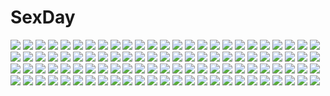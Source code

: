 # SexDay
![](https://konachan.com/jpeg/ef712c32dee9ed74ef653b7bd26e0547/Konachan.com%20-%20131835%20game_cg%20ichinose_yua%20makita_maki%20night%20shinigami_no_testament%20sky%20sword%20weapon.jpg)
![](https://konachan.com/image/165a4ac2f533055688e73a941545dae9/Konachan.com%20-%20104153%20bunnygirl%20dress%20hat%20jeanex%20miko%20night%20original%20pantyhose%20ponytail%20red_eyes%20red_hair%20ribbons%20rumia%20skirt%20stars%20touhou%20twintails%20wings%20wink%20witch.jpg)
![](https://konachan.com/image/8f0face75bcaa653a1cb6ff9227e96fd/Konachan.com%20-%20157551%20aqua_eyes%20bath%20bathtub%20blood%20fate_extra%20fate_stay_night%20fate_%28series%29%20hinomoto_madoka%20horns%20nipples%20nude%20pointed_ears%20red_hair.jpg)
![](https://konachan.com/image/cd7a8bb70a326d58b2bbb6425384837c/Konachan.com%20-%20172668%20animal%20blonde_hair%20building%20clouds%20frog%20hat%20landscape%20moriya_suwako%20rain%20rainbow%20scenic%20short_hair%20signed%20skirt%20sky%20thighhighs%20torii%20touhou%20water.jpg)
![](https://konachan.com/image/bf562acfa1a5127966e47d54143df0e4/Konachan.com%20-%2081943%20alice_human_sacrifice_%28vocaloid%29%20blonde_hair%20blue_eyes%20flowers%20hug%20kagamine_len%20kagamine_rin%20male%20satsu%20sword%20vocaloid%20weapon%20yellow_eyes.jpg)
![](https://konachan.com/image/d13e2706ac0118bd07ac0fa64a02b5e9/Konachan.com%20-%20275183%20blonde_hair%20bodysuit%20boots%20breasts%20cape%20cleavage%20garter_belt%20gloves%20green_eyes%20headdress%20petals%20short_hair%20skintight%20spear%20thighhighs%20untsue%20weapon.jpg)
![](https://konachan.com/jpeg/df33c7ca954fc20c0cbeb9e57099c6a0/Konachan.com%20-%20291370%20aliasing%20hat%20hayami_rokushichi%20idolmaster%20idolmaster_cinderella_girls%20koshimizu_sachiko%20ninomiya_asuka%20short_hair%20wink%20yumemi_riamu.jpg)
![](https://konachan.com/image/729a0fd087184b866ba86f8eba55c960/Konachan.com%20-%20119298%20barefoot%20bike_shorts%20blush%20flat_chest%20food%20joy_%28joy-max%29%20original%20pocky%20shorts%20twintails%20underwear.jpg)
![](https://konachan.com/image/05b44f5ade2b946faa4fe72a3ea3ae22/Konachan.com%20-%207148%20gagraphic%20gashin%20logo%20pointed_ears%20watermark.jpg)
![](https://konachan.com/image/76b9166c3ba82d8a12cd600d0d079bdc/Konachan.com%20-%20130561%20bow%20choker%20cure_sunny%20dress%20fire%20gloves%20hino_akane%20precure%20skirt%20smile_precure%21%20tiara%20ume_%28plumblossom%29%20wink.jpg)
![](https://konachan.com/image/1555080341599a839a5e7af73f05398f/Konachan.com%20-%20186685%20anthropomorphism%20ass%20bike_shorts%20blue_eyes%20blush%20breasts%20cameltoe%20crying%20ebi_193%20kantai_collection%20nipples%20purple_hair%20shorts%20skintight%20tears%20topless.jpg)
![](https://konachan.com/image/5666a19c9fa28c8d1a7204ce6682ab09/Konachan.com%20-%2090783%20japanese_clothes%20kagamine_len%20kagamine_rin%20male%20torii%20vocaloid.jpg)
![](https://konachan.com/image/b9f05ffe4be40cf574d8b3bdd0217eee/Konachan.com%20-%2060317%202girls%20black_hair%20blue_eyes%20chain%20dress%20green_eyes%20gun%20horns%20huke%20kuroi_mato%20long_hair%20scythe%20shorts%20skull%20sword%20takanashi_yomi%20weapon.jpg)
![](https://konachan.com/image/771d1faa64e5c326e0f1a28115763b8c/Konachan.com%20-%20158250%20clouds%20gom_jabbar%20nobody%20original%20scenic%20sky.jpg)
![](https://konachan.com/jpeg/80bef67e2fff0e550f9475363beb7736/Konachan.com%20-%20217515%20aqua_hair%20ass%20blue_eyes%20boots%20cape%20gloves%20miki_sayaka%20minakami_%28flyingman555%29%20panties%20short_hair%20skirt%20thighhighs%20underwear%20upskirt.jpg)
![](https://konachan.com/image/347c20621e1d6f59ee74675686493663/Konachan.com%20-%2012319%20chinese_clothes%20chinese_dress%20hyung-tae_kim%20sword%20war_of_genesis%20war_of_genesis_3%20weapon.jpg)
![](https://konachan.com/image/a2c3885591337b03feeadf0b1d20c325/Konachan.com%20-%2033490%20comic_party%20haga_reiko.jpg)
![](https://konachan.com/jpeg/87246e43979c75fae2d7ebac31b33772/Konachan.com%20-%2043260%20blue_eyes%20gakuen_utopia_manabi_straight%20odori_momoha%20transparent.jpg)
![](https://konachan.com/image/61912157bd6ba3b4a9f52f31a9e6eb35/Konachan.com%20-%20165719%20breasts%20caffein%20cleavage%20dress%20gray_hair%20red_eyes%20tears%20vocaloid%20yowane_haku.jpg)
![](https://konachan.com/jpeg/7912383d2a9ec1685f71095ef152e4c7/Konachan.com%20-%20130732%20censored%20fellatio%20game_cg%20gray_hair%20long_hair%20makita_maki%20no_bra%20nopan%20penis%20shinigami_no_testament%20vivi_alhazerd.jpg)
![](https://konachan.com/jpeg/4d84ee117bc5dc666a6924ece4934894/Konachan.com%20-%2060143%20black%20blonde_hair%20gun%20kagamine_rin%20porurin%20short_hair%20vocaloid%20weapon.jpg)
![](https://konachan.com/image/4c97cf4907c8739984699dd756d735d3/Konachan.com%20-%20127757%20animal%20bird%20blue_eyes%20blush%20cat%20crying%20fish%20hat%20megurine_luka%20nim%20pink_hair%20toeto%20vocaloid.jpg)
![](https://konachan.com/image/393ea12332f7f6deab0f4edd594148ef/Konachan.com%20-%20292337%20blush%20breasts%20brown_hair%20green_eyes%20logo%20long_hair%20moonshiner%20nipples%20no_bra%20open_shirt%20original%20rokko%20school_uniform%20skirt%20teddy_bear%20twintails.jpg)
![](https://konachan.com/jpeg/e83b47ee832300b830ad7badd4f07101/Konachan.com%20-%2019798%20eclair%20kiddy_grade.jpg)
![](https://konachan.com/image/151461ad13e9c24b9dfe126431451c42/Konachan.com%20-%20267765%20animal_ears%20anthropomorphism%20azur_lane%20breasts%20brown_hair%20cameltoe%20damao_yu%20foxgirl%20long_hair%20navel%20nipples%20panties%20topless%20underwear%20yellow_eyes.jpg)
![](https://konachan.com/image/fa60afa368947ff2eb67db793e3cdb50/Konachan.com%20-%20185491%20brown_eyes%20brown_hair%20building%20city%20hat%20long_hair%20miemia%20original%20ruins%20scarf.jpg)
![](https://konachan.com/image/216565ae11688c6e00f17da6c3ab04e8/Konachan.com%20-%2027066%20clalaclan_philias%20shining_tears%20shining_wind%20taka_tony.jpg)
![](https://konachan.com/jpeg/ae84a535cb6fa50a6c75509d7c242b75/Konachan.com%20-%20250981%20animal%20annin_doufu%20bird%20boat%20brown_eyes%20brown_hair%20building%20city%20clouds%20dog%20idolmaster%20mizuki_seira%20short_hair%20shorts%20sky%20wink.jpg)
![](https://konachan.com/jpeg/5657eeed3a7fe865edeacdfb5ad78d1a/Konachan.com%20-%2045634%20blue_eyes%20bow%20breast_grab%20breasts%20censored%20cum%20daikuuji_ayu%20dildo%20initial-g%20nipples%20open_shirt%20penis%20sex%20socks%20tears%20vibrator%20waitress%20wink.jpg)
![](https://konachan.com/jpeg/f90f47ad26be1c3db1d312fa91ebe997/Konachan.com%20-%20112392%20clochette%20game_cg%20green_eyes%20hayase_manami%20kamikaze_explorer%20oshiki_hitoshi%20pink_hair%20school_uniform%20tears.jpg)
![](https://konachan.com/image/8c67d9ecace00a7907f357212c446ef5/Konachan.com%20-%2025954%20iwakura_lain%20serial_experiments_lain.jpg)
![](https://konachan.com/image/df9ba3fb14ffa74ebd17bd4e811d4cca/Konachan.com%20-%2084827%20akiyama_mio%20black_hair%20blue_eyes%20brown_eyes%20brown_hair%20dress%20hirasawa_yui%20horiguchi_yukiko%20k-on%21%20long_hair%20nakano_azusa%20red_eyes%20short_hair%20twintails.jpg)
![](https://konachan.com/image/37ffd9d1a76cf61e867851863e0323e5/Konachan.com%20-%20272941%20animal%20aqua_eyes%20bird%20blush%20braids%20douyu_zhuan_qing%20flowers%20instrument%20long_hair%20original%20ponytail%20violin.jpg)
![](https://konachan.com/image/2447f624ba170adb89db9fef9df71538/Konachan.com%20-%2084878%20animal%20breasts%20brown_eyes%20brown_hair%20cleavage%20clouds%20original%20short_hair%20sky%20tougetsu_gou%20umbrella.jpg)
![](https://konachan.com/image/e13ffc08ff0b79c512b9e12a5ab73701/Konachan.com%20-%20282293%20halo%20kogecha_%28coge_ch%29%20original%20wings.jpg)
![](https://konachan.com/image/3592779492346875a62b4e82440d9848/Konachan.com%20-%20138385%20a_channel%20nishi_yuuko%20tennoji_nagisa.jpg)
![](https://konachan.com/jpeg/44ef24e1b2bb8a1b5894855a8c9f8e98/Konachan.com%20-%20241107%202girls%20blue_eyes%20blush%20breasts%20brown_eyes%20cleavage%20darry%20gloves%20kazenokaze%20long_hair%20navel%20pink_hair%20red_hair%20shorts%20thighhighs%20twintails%20yoko_littner.jpg)
![](https://konachan.com/image/840279e96e8aa02cb9d3a58bd196fd3e/Konachan.com%20-%20161614%20drink%20headphones%20kagamine_rin%20kuroi_%28liar-player%29%20scarf%20vocaloid%20yellow.jpg)
![](https://konachan.com/jpeg/6cbc153d9d5bc408d8103109f63ed4c4/Konachan.com%20-%20305568%20azur_lane%20blush%20close%20flowers%20japanese_clothes%20kimono%20loli%20long_hair%20purple_eyes%20purple_hair%20sarashi%20underwear%20wristwear%20xiao_yao_xiong.jpg)
![](https://konachan.com/image/d645e6d86f62b22257f6d139c6b70d2d/Konachan.com%20-%2012248%20animal_ears%20animated%20chibi%20foxgirl%20japanese_clothes%20miko%20tenko_kuugen%20wagaya_no_oinari-sama.gif)
![](https://konachan.com/image/ca8b924ac3bc2f9a7ac6227ef15d51b6/Konachan.com%20-%20110725%20mahou_shoujo_madoka_magica%20miki_sayaka%20sakura_kyouko.jpg)
![](https://konachan.com/jpeg/fe03d7ca2f56e1946eeff92e14d1ab71/Konachan.com%20-%20257142%202girls%20animal%20barefoot%20bell%20breasts%20cleavage%20demon%20dog%20food%20foxgirl%20fruit%20gray_hair%20horns%20kimono%20loli%20long_hair%20original%20tail%20thighhighs%20waifu2x%20wink.jpg)
![](https://konachan.com/image/992a5db00dd7452048e3acc9b221fdcd/Konachan.com%20-%2046578%20animal_ears%20bunny_ears%20bunnygirl%20kazakura%20reisen_udongein_inaba%20touhou.jpg)
![](https://konachan.com/image/ae001e3459fcfd42636977e5602b63ae/Konachan.com%20-%2049336%20akiyama_mio%20k-on%21.jpg)
![](https://konachan.com/jpeg/d111313d05e2d213c19a3c60e50afcec/Konachan.com%20-%20242638%20aqua_eyes%20barefoot%20bed%20eromanga-sensei%20gray_hair%20headphones%20hoodie%20izumi_sagiri%20loli%20long_hair%20makadamixa%20signed.jpg)
![](https://konachan.com/image/ac33b572088a97196fb7e2494928d149/Konachan.com%20-%2019268%20fukuzawa_yumi%20maria-sama_ga_miteru%20ogasawara_sachiko%20umbrella.jpg)
![](https://konachan.com/image/b038603b64c91459d667ed5fb1c43eae/Konachan.com%20-%20191892%20crossover%20super_smash_bros..jpg)
![](https://konachan.com/jpeg/0c71e531652b82a96456b21677f2cfec/Konachan.com%20-%20264102%20black_hair%20blue%20bow%20long_hair%20purple_eyes%20retorillo%20school_uniform%20signed.jpg)
![](https://konachan.com/jpeg/820915e73563e356d1b985aab11c2dee/Konachan.com%20-%20232573%202girls%20anou_touko%20blonde_hair%20blush%20breast_hold%20brown_eyes%20caramel_box%20game_cg%20kamio_ami%20long_hair%20norita%20purple_eyes%20red_hair%20short_hair%20tie.jpg)
![](https://konachan.com/image/0476ffa4b365683939613e4aaaa9c7e1/Konachan.com%20-%2021023%20dogs%3A_bullets_%26_carnage%20fuyumine_naoto%20katana%20miwa_shirow%20sky%20sword%20weapon.jpg)
![](https://konachan.com/jpeg/5090b5cc4cb1003b465c09178567b4b8/Konachan.com%20-%20248408%20bikini%20blush%20breasts%20brown_eyes%20brown_hair%20censored%20hat%20headphones%20long_hair%20male%20nipples%20orange_eyes%20penis%20pussy%20pussy_juice%20sex%20swimsuit%20tattoo.jpg)
![](https://konachan.com/jpeg/aa3372ca7c5a798839023ec9b30c310d/Konachan.com%20-%20228488%20animal_ears%20bikini%20black_hair%20blue_eyes%20brown_hair%20catgirl%20headphones%20long_hair%20short_hair%20swimsuit%20third-party_edit%20warmhouse.jpg)
![](https://konachan.com/image/cc4d1b19eaa2a6c2ea2f32086c5483c0/Konachan.com%20-%20268812%20animal_ears%20anthropomorphism%20azur_lane%20black_hair%20blush%20brown_eyes%20foxgirl%20gloves%20long_hair%20military%20paper%20skirt%20tail%20thighhighs%20uniform.jpg)
![](https://konachan.com/jpeg/5e1efa209be062a46303a61f6b17599c/Konachan.com%20-%20205289%20bed%20bellabow%20blonde_hair%20book%20hat%20kirisame_marisa%20long_hair%20pajamas%20sleeping%20touhou%20witch_hat.jpg)
![](https://konachan.com/image/8f107b329a022389f31984c0d1494f6d/Konachan.com%20-%20160453%20blush%20brown_hair%20kneehighs%20matsumoto_rise%20purple_eyes%20school_uniform%20yuru_yuri.jpg)
![](https://konachan.com/image/354bd059c5c955af245eb0a4ca36774f/Konachan.com%20-%20128890%20apron%20ass%20flat_chest%20food%20game_cg%20green_eyes%20knife%20long_hair%20no_bra%20nopan%20pussy%20skyfish%20tagme%20thighhighs%20twintails%20uncensored%20weapon%20white_hair.jpg)
![](https://konachan.com/image/00f613ab6801ea2738d079a373deccdc/Konachan.com%20-%20111547%20ebyo%20harry_potter%20james_potter%20lily_evans%20peter_pettigrew%20regulus_black%20remus_john_lupin%20severus_snape%20sirius_black.jpg)
![](https://konachan.com/jpeg/a69fa79254a7e6b2edbe6a418cb20532/Konachan.com%20-%20147496%20anata_no_koto_o_suki_to_iwasete%20brown_hair%20game_cg%20konoha_nao%20praline%20skirt%20tagme_%28artist%29%20wet.jpg)
![](https://konachan.com/image/37fc1aaa1340b8bde60ca92f564e8ba6/Konachan.com%20-%2041146%20ayanami_rei%20kobayashi_yuji%20neon_genesis_evangelion%20nipples%20panties%20topless%20underwear.jpg)
![](https://konachan.com/image/e4cd2fb63ac713892b72755aaf7726cf/Konachan.com%20-%20111679%20breasts%20brown_hair%20fukudahda%20nipples%20soushisouai_note%20sunglasses%20swimsuit%20topless%20wink.jpg)
![](https://konachan.com/image/104044385bfe53785688c56645201a35/Konachan.com%20-%2037721%20happy_lesson%20onsen%20towel.jpg)
![](https://konachan.com/jpeg/a363c749f1460125d54c732d056de213/Konachan.com%20-%20178338%202girls%20black_hair%20blush%20fang%20love_live%21_school_idol_project%20nishikino_maki%20red_hair%20sakuyunomi%20short_hair%20shoujo_ai%20yazawa_nico.jpg)
![](https://konachan.com/jpeg/41bf96d5637d669aea7698d209180e2f/Konachan.com%20-%20149691%20armor%20black%20daimyo_hermitaur%20monster_hunter%20sword%20weapon.jpg)
![](https://konachan.com/jpeg/ff225868533feafc42d81d08219a3739/Konachan.com%20-%2092873%202girls%20animal_ears%20ass%20blonde_hair%20bunny_ears%20bunnygirl%20green_eyes%20hoshii_miki%20idolmaster%20pantyhose%20purple_eyes%20purple_hair%20red_eyes%20shijou_takane.jpg)
![](https://konachan.com/image/9ab8ab9e9a6c46e966dc1e2d6fdb65ad/Konachan.com%20-%2061461%20d.gray-man%20lenalee_lee%20vector.jpg)
![](https://konachan.com/image/0f0b7a5c6aecac62fee80382bc1b29d6/Konachan.com%20-%2061534%20blush%20flyable_heart%20game_cg%20itou_noiji%20sumeragi_amane.jpg)
![](https://konachan.com/image/6e7850c807dca1204f7167ebd2c98d86/Konachan.com%20-%20193615%20blonde_hair%20blush%20christmas%20garter_belt%20green_eyes%20long_hair%20mizusawa_mimori%20original%20skirt%20stockings%20thighhighs.jpg)
![](https://konachan.com/image/5d94e5bc2b3c6ae127b67432a476708f/Konachan.com%20-%20245079%20blonde_hair%20bow%20goth-loli%20hc%20headdress%20lolita_fashion%20long_hair%20petals%20purple_eyes%20ribbons%20signed%20sound_horizon%20violette.jpg)
![](https://konachan.com/jpeg/4e032e677d217ad9db20fc2ad6c6198a/Konachan.com%20-%20264461%20aliasing%20animal_ears%20ass%20bed%20inubashiri_momiji%20panties%20shishi_juuroku%20short_hair%20tail%20touhou%20underwear%20white_hair%20wolfgirl.jpg)
![](https://konachan.com/image/66c0f6d1eeb8ebb4f0d391fdedddb2b5/Konachan.com%20-%20300711%20breasts%20brown_hair%20cum%20nipples%20original%20purple_eyes%20real_xxiii%20sex%20shirt_lift%20shorts%20wet%20wristwear.jpg)
![](https://konachan.com/jpeg/711cce5387ff0fed5de9ac1f1bd4a651/Konachan.com%20-%20302797%20animal_ears%20breasts%20hoodie%20mousegirl%20nipples%20nude%20original%20pussy%20red_eyes%20short_hair%20slugbox%20tail%20uncensored%20white%20white_hair.jpg)
![](https://konachan.com/jpeg/a90cf70e778571597f7b9eebb59c509b/Konachan.com%20-%20180526%20alcot%20black_hair%20clover_day%27s%20game_cg%20glasses%20long_hair%20nimura_yuushi%20pantyhose%20red_eyes%20takakura_anri%20tie%20twintails.jpg)
![](https://konachan.com/image/bc671b73cb4662995f4c29d98fbcae60/Konachan.com%20-%2014209%20tokyo_godfathers.jpg)
![](https://konachan.com/jpeg/072a447be1876d922071f9bda5c908d6/Konachan.com%20-%2065752%20beat_blades_haruka%20takamori_haruka.jpg)
![](https://konachan.com/image/17293b12add5df4cdb60804a9ad0217d/Konachan.com%20-%20301158%20ass%20black_hair%20blush%20breasts%20nipples%20ogino_%28oginogino%29%20original%20panties%20pantyhose%20pussy_juice%20shirt_lift%20short_hair%20spread_legs%20underwear%20yellow_eyes.jpg)
![](https://konachan.com/jpeg/d67cbd11617688685148b6313569decf/Konachan.com%20-%20285510%20braids%20chinese_clothes%20dress%20fire%20hat%20iiiroha%20logo%20long_hair%20mechagirl%20ofuda%20orange_eyes%20panties%20tie%20twintails%20underwear%20white_hair.jpg)
![](https://konachan.com/jpeg/c77faae0a1dfb21be21abf4d5df228a3/Konachan.com%20-%2044228%202girls%20black_hair%20blue_eyes%20brown_hair%20food%20ice_cream%20long_hair%20navel%20nude%20popsicle%20purple_eyes%20towel%20wet%20wink.jpg)
![](https://konachan.com/image/c702ee7b88d7742b06c095234ec834c3/Konachan.com%20-%20198946%20bra%20cameltoe%20fairy%20green_eyes%20hunie_pop%20kyu_sugardust%20navel%20ninamo%20nipples%20pink_hair%20pussy_juice%20spread_legs%20topless%20twintails%20underwear%20wings.jpg)
![](https://konachan.com/image/bd7b8e6d23cf044e2c307156707fdd66/Konachan.com%20-%20252372%20animal%20blush%20book%20bow%20brown_eyes%20brown_hair%20japanese_clothes%20miko%20original%20pokachu%20rain%20short_hair%20water.jpg)
![](https://konachan.com/jpeg/4f573a203ba0f00564f3f64a8c9323fb/Konachan.com%20-%20117639%20japanese_clothes%20katana%20mizki%20sword%20tyouya%20vocaloid%20weapon.jpg)
![](https://konachan.com/jpeg/2479d157399ff6399e37c8a66999850b/Konachan.com%20-%2094583%20hat%20kirisato_itsuki%20long_hair%20mage%20patchouli_knowledge%20purple_hair%20red_eyes%20touhou.jpg)
![](https://konachan.com/image/efb66c0a7e2fd90d8846e1d7a129bb81/Konachan.com%20-%2056783%20bass%20blue_eyes%20boots%20headphones%20instrument%20long_hair%20megurine_luka%20pink_hair%20porurin%20skirt%20stars%20thighhighs%20vocaloid.jpg)
![](https://konachan.com/image/993e781bb00cb9bef8d86e8fb64a3e03/Konachan.com%20-%20234210%202girls%20aliasing%20blonde_hair%20dress%20flowers%20forest%20furapechi%20hat%20hug%20long_hair%20pink_eyes%20pink_hair%20ribbons%20short_hair%20socks%20touhou%20tree%20wink.jpg)
![](https://konachan.com/image/14887a4199afc3f7a9a04b45d4e91c57/Konachan.com%20-%20172938%20blonde_hair%20blue_eyes%20gun%20jak%20original%20short_hair%20weapon.jpg)
![](https://konachan.com/jpeg/ff32db4c1a3b7b04191337b98215f04e/Konachan.com%20-%20106928%20black_hair%20breast_hold%20breasts%20cropped%20kanekiyo_miwa%20long_hair%20natsu_no_ame%20nipples%20nude%20red_eyes%20segawa_rikako%20wet.jpg)
![](https://konachan.com/image/2e50ef664ca3f3c33774b22e214dba5c/Konachan.com%20-%20112063%20atelier_totori%20kishida_mel%20totooria_helmold.jpg)
![](https://konachan.com/jpeg/239b5e30002875839afcdd2935a176a2/Konachan.com%20-%2013710%20blonde_hair%20green_eyes%20happiness%20hat%20hiiragi_anri%20kamisaka_haruhi%20ko%7Echa%20kohinata_sumomo%20school_uniform%20takamine_koyuki%20thighhighs.jpg)
![](https://konachan.com/image/b8e4b5cf9353915ff9d18a65b5a86149/Konachan.com%20-%2076303%20akiyama_mio%20hajime%20hirasawa_yui%20k-on%21%20manabe_nodoka%20school_uniform%20tainaka_ritsu.jpg)
![](https://konachan.com/jpeg/4ac0c48ff478a50454cc04b8b56038a2/Konachan.com%20-%20110198%20animal_ears%20blush%20chibi%20foxgirl%20kisumi%20long_hair%20murzac%20nude%20original%20red_eyes%20tail%20vector%20white%20white_hair.jpg)
![](https://konachan.com/image/018b562823d34ad8bcfbadd26bd359c4/Konachan.com%20-%20188909%20allenes%20long_hair%20petals%20school_uniform%20signed.jpg)
![](https://konachan.com/image/62bf10295bdec5d9732ed5476192fe7b/Konachan.com%20-%2021478%20black_hair%20brown_eyes%20dress%20hakurei_reimu%20horns%20ibuki_suika%20japanese_clothes%20jpeg_artifacts%20long_hair%20miko%20orange_hair%20ribbons%20short_hair%20touhou.jpg)
![](https://konachan.com/jpeg/b57af6cb279d1a8c46942b0e89b69c66/Konachan.com%20-%20172566%20apron%20breasts%20brown_eyes%20brown_hair%20cleavage%20hiiro_%28kikokico%29%20long_hair%20maid%20pokelabo%20ribbons%20sangoku_infinity%20watermark%20white.jpg)
![](https://konachan.com/jpeg/90ee5db184221bd704b1224f0aeddcd3/Konachan.com%20-%20149244%20barefoot%20bikini%20blue_hair%20breasts%20censored%20drink%20game_cg%20lactation%20long_hair%20microphone%20nipples%20purple_eyes%20pussy%20pussy_juice%20squeez%20swimsuit%20yuibi.jpg)
![](https://konachan.com/image/5f7d637780a9eb57c4e5f754ed591666/Konachan.com%20-%2030568%20tagme.jpg)
![](https://konachan.com/jpeg/7b0b2fae0c9cc5c5d9f8e64bc3eb9bd0/Konachan.com%20-%20163041%20blush%20bow%20game_cg%20gimai_dakara_dekiru_koto_imouto_janai_to_dame_na_koto%20long_hair%20pantyhose%20school_uniform%20skirt%20skirt_lift%20takatou_iori%20tita_j.jpg)
![](https://konachan.com/image/2a0b51a1a526802c6959dc464a1b5f9f/Konachan.com%20-%2016220%20blood%20blue_eyes%20blush%20boots%20bow%20brown_hair%20dress%20hat%20moon%20orange_hair%20purple_eyes%20ryuuguu_rena%20short_hair%20sky%20stars%20sword%20thighhighs%20weapon.jpg)
![](https://konachan.com/image/bde2f44f1178721ab8cbd7671e9d67ff/Konachan.com%20-%20285173%20animal_ears%20anus%20aqua_eyes%20arknights%20ass%20brown_hair%20bunny_ears%20censored%20long_hair%20pantyhose%20penis%20pussy%20pussy_juice%20sex%20shirt%20skirt%20skirt_lift%20yubo.jpg)
![](https://konachan.com/image/0ca21196aa75acc95ef1091a3225575d/Konachan.com%20-%20204168%20aircraft%20building%20city%20landscape%20nhz123%20original%20scenic.jpg)
![](https://konachan.com/image/c50b7311ac8f51dd93f1b8da84c2b18c/Konachan.com%20-%20278055%20bed%20blue_hair%20blush%20breasts%20cameltoe%20dress%20gloves%20headband%20jpeg_artifacts%20panties%20sirills%20thighhighs%20underwear%20yellow_eyes%20zettai_ryouiki.jpg)
![](https://konachan.com/image/0880ab374c5bcdd1cc8ff57d3b363a18/Konachan.com%20-%20200973%20amanogawa_kirara%20breasts%20brown_hair%20go%21_princess_precure%20grass%20headband%20long_hair%20navel%20open_shirt%20precure%20purple_eyes%20taiyaki_a%20wink.jpg)
